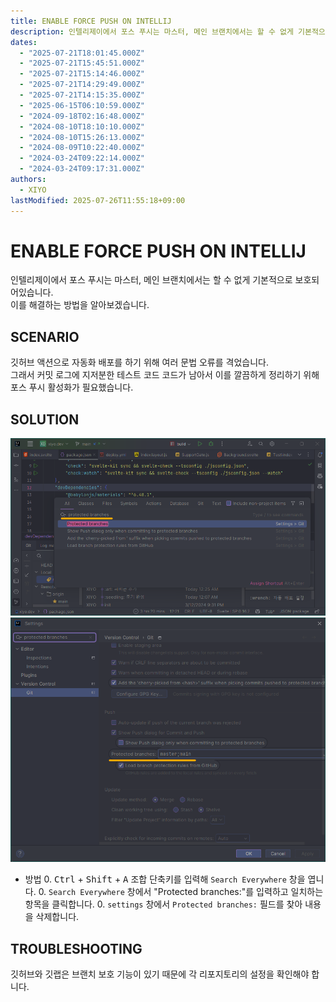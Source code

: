 ```yaml
---
title: ENABLE FORCE PUSH ON INTELLIJ
description: 인텔리제이에서 포스 푸시는 마스터, 메인 브랜치에서는 할 수 없게 기본적으로 보호되어있습니다. \
dates:
  - "2025-07-21T18:01:45.000Z"
  - "2025-07-21T15:45:51.000Z"
  - "2025-07-21T15:14:46.000Z"
  - "2025-07-21T14:29:49.000Z"
  - "2025-07-21T14:15:35.000Z"
  - "2025-06-15T06:10:59.000Z"
  - "2024-09-18T02:16:48.000Z"
  - "2024-08-10T18:10:10.000Z"
  - "2024-08-10T15:26:13.000Z"
  - "2024-08-09T10:22:40.000Z"
  - "2024-03-24T09:22:14.000Z"
  - "2024-03-24T09:17:31.000Z"
authors:
  - XIYO
lastModified: 2025-07-26T11:55:18+09:00
---
```

# ENABLE FORCE PUSH ON INTELLIJ

인텔리제이에서 포스 푸시는 마스터, 메인 브랜치에서는 할 수 없게 기본적으로 보호되어있습니다. \
이를 해결하는 방법을 알아보겠습니다.

## SCENARIO

깃허브 액션으로 자동화 배포를 하기 위해 여러 문법 오류를 격었습니다. \
그래서 커밋 로그에 지저분한 테스트 코드 코드가 남아서 이를 깔끔하게 정리하기 위해 포스 푸시 활성화가 필요했습니다.

## SOLUTION

!["서치 에브리웨어" 열기](./assets/enable-force-push-20240918104825841.png)
!["protected branch" 필드 수정](./assets/enable-force-push-20240918104833418.png)

- 방법 0. <kbd>Ctrl</kbd> + <kbd>Shift</kbd> + <kbd>A</kbd> 조합 단축키를 입력해 `Search Everywhere` 창을 엽니다. 0. `Search Everywhere` 창에서 "Protected branches:"를 입력하고 일치하는 항목을 클릭합니다. 0. `settings` 창에서 `Protected branches:` 필드를 찾아 내용을 삭제합니다.

## TROUBLESHOOTING

깃허브와 깃랩은 브랜치 보호 기능이 있기 때문에 각 리포지토리의 설정을 확인해야 합니다.
